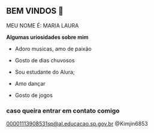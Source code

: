 ## **BEM VINDOS** 💛

MEU NOME É: MARIA LAURA

**Algumas uriosidades sobre mim**

- Adoro musicas, amo de paixão

- Gosto de dias chuvosos

- Sou estudante do Alura;

- Amo dançar

- Gosto de jogos

### caso queira entrar em contato comigo
00001113908531sp@al.educacao.sp.gov.br
@Kimjin6853
